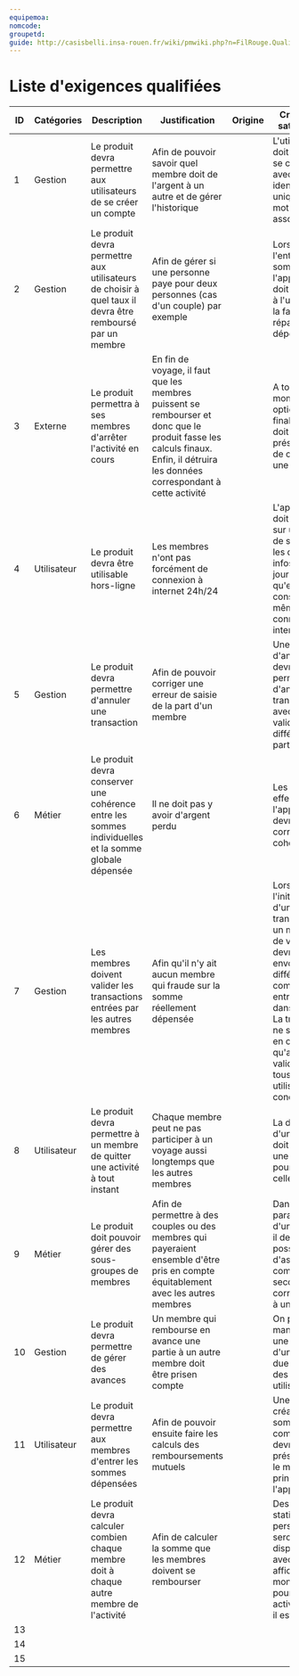 ```yaml
---
equipemoa: 
nomcode: 
groupetd: 
guide: http://casisbelli.insa-rouen.fr/wiki/pmwiki.php?n=FilRouge.QualifierExigence
---
```

# Liste d'exigences qualifiées

| ID 	| Catégories 	| Description 	| Justification 	| Origine 	| Critères de satisfaction 	| Contentement MOA 	| Mécontentement MOA 	| Exigences Dépendantes 	| Exigences conflictuelles 	|
|----	|------------	|-------------	|---------------	|---------	|--------------------------	|------------------	|--------------------	|-----------------------	|--------------------------	|
|  1  	|     Gestion       	|  Le produit devra permettre aux utilisateurs de se créer un compte       	|    Afin de pouvoir savoir quel membre doit de l'argent à un autre et de gérer l'historique          	|         	|  L'utilisateur doit pouvoir se connecter avec un identifiant unique et un mot de passe associé 	|        2          	|     2               	|                       	|                          	|
|  2  	|    Gestion        	| Le produit devra permettre aux utilisateurs de choisir à quel taux il devra être remboursé par un membre            	|  Afin de gérer si une personne paye pour deux personnes (cas d'un couple) par exemple             	|         	|  Lors de l'entrée de la somme, l'application doit proposer à l'utilisateur la façon de répartir la dépense   	|    3             	|       4             	|                       	|                          	|
|  3  	|    Externe        	|    Le produit permettra à ses membres d'arrêter l'activité en cours         	|  En fin de voyage, il faut que les membres puissent se rembourser et donc que le produit fasse les calculs finaux. Enfin, il détruira les données correspondant à cette activité            	|         	|  A tout moment, une option de finalisation doit être présente afin de conclure une activité  	|      5            	|         1           	|                       	|                          	|
|  4  	|     Utilisateur       	|       Le produit devra être utilisable hors-ligne      	|   Les membres n'ont pas forcément de connexion à internet 24h/24 |         	|  L'application doit conserver sur un support de stockage les dernières infos mises à jour afin qu'elles soient consultables même sans connexion internet   	|       4           	|        4            	|                       	|                          	|
|  5  	|    Gestion        	|     Le produit devra permettre d'annuler une transaction        	|       Afin de pouvoir corriger une erreur de saisie de la part d'un membre        	|         	|   Une option d'annulation devra permettre d'annuler une transaction avec validation des différents parties  	|        3          	|       5             	|                       	|                          	|
|  6  	|     Métier       	|          Le produit devra conserver une cohérence entre les sommes individuelles et la somme globale dépensée   	|    Il ne doit pas y avoir d'argent perdu        	|         	|     Les calculs effectués par l'application devront être corrects et cohérents   	|        5           	|         5           	|                       	|                          	|
|  7  	|     Gestion       	|    Les membres doivent valider les transactions entrées par les autres membres         	|     Afin qu'il n'y ait aucun membre qui fraude sur la somme réellement dépensée          	|         	|   Lors de l'initialisation d'une transaction, un message de validation devra être envoyé aux différents comptes entrant en jeu dans celle-ci. La transaction ne sera prise en compte qu'après validation par tous les utilisateurs concernés   	|        3          	|    3                	|                       	|                          	|
|  8    |    Utilisateur         |         Le produit devra permettre à un membre de quitter une activité à tout instant      |   Chaque membre peut ne pas participer à un voyage aussi longtemps que les autres membres              |           |  La description d'un activité doit contenir une option pour quitter celle-ci  |    4               |      5               |              6           |                           |
|  9    |     Métier        |       Le produit doit pouvoir gérer des sous-groupes de membres        |    Afin de permettre à des couples ou des membres qui payeraient ensemble d'être pris en compte équitablement avec les autres membres             |           |   Dans les paramètres d'un compte, il devra être possible d'associé un compte secondaire correspondant à un proche   |         2          |             3        |                         |                           |
|  10    |      Gestion       |       Le produit devra permettre de gérer des avances        |     Un membre qui rembourse en avance une partie à un autre membre doit être prisen compte            |           |   On peut retirer manuellement une partie d'une somme due par l'un des utilisateurs     |         3          |           3          |                 6        |                           |
|  11    |      Utilisateur       |   Le produit devra permettre aux membres d'entrer les sommes dépensées            |   Afin de pouvoir ensuite faire les calculs des remboursements mutuels              |           |           Une option de création de somme commune devra être présente dans le menu principal de l'application                 |        3           |     5                |                         |                           |
|  12    |    Métier         |   Le produit devra calculer combien chaque membre doit à chaque autre membre de l'activité            |   Afin de calculer la somme que les membres doivent se rembourser              |           |  Des statistiques personnelles seront disponibles avec affichage du montant du pour chaque activité auquel il est associé    |       3            |   5                  |                         |                           |
|  13    |             |               |                 |           |                           |                   |                     |                         |                           |
|  14    |             |               |                 |           |                           |                   |                     |                         |                           |
|  15    |             |               |                 |           |                           |                   |                     |                         |                           |
